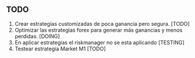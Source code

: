 
## TODO


1. Crear estrategias customizadas de poca ganancia pero segura. [TODO]
2. Optimizar las estrategias forex para generar más ganancias y menos perdidas. [DOING]
3. En aplicar estrategias el riskmanager no se esta aplicando [TESTING]
4. Testear estrategia Market M1 [TODO]